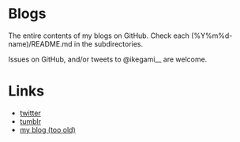 Blogs
=====

The entire contents of my blogs on GitHub.
Check each (%Y%m%d-name)/README.md in the subdirectories.

Issues on GitHub, and/or tweets to @ikegami__ are welcome.

Links
=====

* [twitter](https://twitter.com/ikegami__)
* [tumblr](http://sovmoess.tumblr.com/)
* [my blog (too old)](http://madscientist.jp/~ikegami/diary/)
